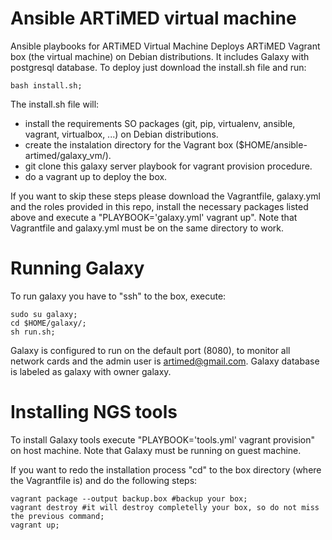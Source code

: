 # Ansible ARTiMED virtual machine
Ansible playbooks for ARTiMED Virtual Machine
Deploys ARTiMED Vagrant box (the virtual machine) on Debian distributions. It includes Galaxy with postgresql database. To deploy just download the install.sh file and run:
```
bash install.sh;
```

The install.sh file will:
 - install the requirements SO packages (git, pip, virtualenv, ansible, vagrant, virtualbox, ...) on Debian distributions.
 - create the instalation directory for the Vagrant box ($HOME/ansible-artimed/galaxy_vm/).
 - git clone this galaxy server playbook for vagrant provision procedure.
 - do a vagrant up to deploy the box.
 
If you want to skip these steps please download the Vagrantfile, galaxy.yml and the roles provided in this repo, install the necessary packages listed above and execute a "PLAYBOOK='galaxy.yml' vagrant up". Note that Vagrantfile and galaxy.yml must be on the same directory to work.

# Running Galaxy
To run galaxy you have to "ssh" to the box, execute:
```
sudo su galaxy; 
cd $HOME/galaxy/;
sh run.sh;
```
Galaxy is configured to run on the default port (8080), to monitor all network cards and the admin user is artimed@gmail.com. Galaxy database is labeled as galaxy with owner galaxy.

# Installing NGS tools
To install Galaxy tools execute "PLAYBOOK='tools.yml' vagrant provision" on host machine. Note that Galaxy must be running on guest machine. 

If you want to redo the installation process "cd" to the box directory (where the Vagrantfile is) and do the following steps:
```
vagrant package --output backup.box #backup your box;
vagrant destroy #it will destroy completelly your box, so do not miss the previous command;
vagrant up;
```
